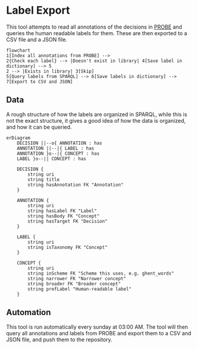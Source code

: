 # Label Export

This tool attempts to read all annotations of the decisions in [PROBE](https://probe.stad.gent/sparql) and queries the human readable labels for them. These are then exported to a CSV file and a JSON file.

```mermaid
flowchart
1[Index all annotations from PROBE] -->
2{Check each label} --> |Doesn't exist in library| 4[Save label in dictionary] --> 5
2 --> |Exists in library| 3[Skip]
5[Query labels from SPARQL] --> 6[Save labels in dictionary] --> 7[Export to CSV and JSON]
```

## Data

A rough structure of how the labels are organized in SPARQL, while this is not the exact structure, it gives a good idea of how the data is organized, and how it can be queried.

```mermaid
erDiagram
    DECISION ||--o{ ANNOTATION : has
    ANNOTATION ||--|{ LABEL : has
    ANNOTATION }o--|{ CONCEPT : has
    LABEL }o--|| CONCEPT : has

    DECISION {
        string uri
        string title
        string hasAnnotation FK "Annotation"
    }

    ANNOTATION {
        string uri
        string hasLabel FK "Label"
        string hasBody FK "Concept"
        string hasTarget FK "Decision"
    }

    LABEL {
        string uri 
        string isTaxonomy FK "Concept"
    }

    CONCEPT {
        string uri
        string inScheme FK "Scheme this uses, e.g. ghent_words"
        string narrower FK "Narrower concept"
        string broader FK "Broader concept"
        string prefLabel "Human-readable label"
    }
```

## Automation

This tool is run automatically every sunday at 03:00 AM. The tool will then query all annotations and labels from PROBE and export them to a CSV and JSON file, and push them to the repository.
